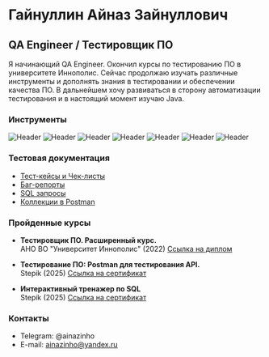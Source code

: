 # Гайнуллин Айназ Зайнуллович

## QA Engineer / Тестировщик ПО

Я начинающий QA Engineer. Окончил курсы по тестированию ПО в университете Иннополис.
Сейчас продолжаю изучать различные инструменты и дополнять знания в тестировании и обеспечении качества ПО.
В дальнейшем хочу развиваться в сторону автоматизации тестирования и в настоящий момент изучаю Java. 
 
### Инструменты

![Header](https://img.shields.io/badge/Postman-090909?style=for-the-badge&logo=postman)
![Header](https://img.shields.io/badge/Git-090909?style=for-the-badge&logo=git)
![Header](https://img.shields.io/badge/Github-090909?style=for-the-badge&logo=github)
![Header](https://img.shields.io/badge/MySQL-090909?style=for-the-badge&logo=mysql)
![Header](https://img.shields.io/badge/DevTools-090909?style=for-the-badge&logo=googlechrome)
![Header](https://img.shields.io/badge/Docker-090909?style=for-the-badge&logo=docker)
![Header](https://img.shields.io/badge/Linux-090909?style=for-the-badge&logo=linux)

### Тестовая документация

- [Тест-кейсы и Чек-листы](https://github.com/ainazinho/Test_cases_and_Checklists.git)
- [Баг-репорты](https://github.com/ainazinho/Bug-reports.git)
- [SQL запросы](https://github.com/ainazinho/SQL)
- [Коллекции в Postman](https://github.com/ainazinho/RestAPI.git)

### Пройденные курсы

- **Тестировщик ПО. Расширенный курс.**  
АНО ВО "Университет Иннополис" (2022)
[Ссылка на диплом](https://github.com/ainazinho/Completed_courses/blob/main/Diploma_QA_Innopolis_University.pdf)

- **Тестирование ПО: Postman для тестирования API.**  
Stepik (2025)
[Ссылка на сертификат](https://github.com/ainazinho/Completed_courses/blob/main/Certificate_for_Postman.pdf)

- **Интерактивный тренажер по SQL**  
Stepik (2025)
[Ссылка на сертификат](https://github.com/ainazinho/Completed_courses/blob/main/Certificate_for_SQL_course.pdf)


### Контакты

- Telegram: @ainazinho
- E-mail: ainazinho@yandex.ru


